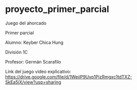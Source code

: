 # proyecto_primer_parcial
Juego del ahorcado

Primer parcial

Alumno: Keyber Chica Hung

División 1C

Profesor: Germán Scarafilo

Link del juego video explicativo: https://drive.google.com/file/d/1WeiiP9Uvp1PjzRmgxc1tdTXZ-SkEa5jX/view?usp=sharing
